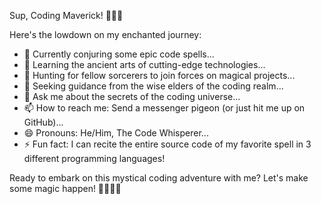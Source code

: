 
Sup, Coding Maverick! 👨‍💻✨

Here's the lowdown on my enchanted journey:

- 🔭 Currently conjuring some epic code spells...
- 🌱 Learning the ancient arts of cutting-edge technologies...
- 👯 Hunting for fellow sorcerers to join forces on magical projects...
- 🤔 Seeking guidance from the wise elders of the coding realm...
- 💬 Ask me about the secrets of the coding universe...
- 📫 How to reach me: Send a messenger pigeon (or just hit me up on GitHub)...
- 😄 Pronouns: He/Him, The Code Whisperer...
- ⚡ Fun fact: I can recite the entire source code of my favorite spell in 3 different programming languages!

Ready to embark on this mystical coding adventure with me? Let's make some magic happen! 🚀🧙‍♂️🌟
